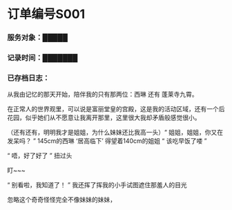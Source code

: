 # 订单编号S001

### 服务对象：█████

### **记录时间：**███████

### **已存档日志：**

从我由记忆的那天开始，陪伴我的只有那两位：西琳 还有 蓬莱寺九霄。

在正常人的世界观里，可以说是富丽堂皇的宫殿，这是我的活动区域，还有一个后花园，似乎她们从不愿意让我离开那里，这里很大我却矛盾般感觉很小。

（还有还有，明明我才是姐姐，为什么妹妹还比我高一头）“ 姐姐，姐姐，你又在发呆吗？ ” 145cm的西琳 ‘居高临下’ 得望着140cm的姐姐 “ 该吃早饭了喽 ”

“ 唔，好了好了 ” 扭过头

盯~~~

“ 别看啦，我知道了！ ” 我还挥了挥我的小手试图遮住那羞人的目光

忽略这个奇奇怪怪完全不像妹妹的妹妹，
